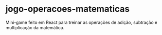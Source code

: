 # jogo-operacoes-matematicas
Mini-game feito em React para treinar as operações de adição, subtração e multiplicação da matemática.
